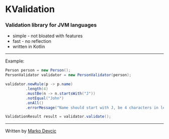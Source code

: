 # KValidation #

### Validation library for JVM languages ###

* simple - not bloated with features
* fast - no reflection
* written in Kotlin

---------------
Example:

```java
Person person = new Person();
PersonValidator validator = new PersonValidator(person);

validator.newRule(p -> p.name)
         .length(4)
         .mustBe(n -> n.startsWith("J"))
         .notEqual("John")
         .onAll()
         .errorMessage("Name should start with J, be 4 characters in length and not be John");

ValidationResult result = validator.validate();
```


---------------

Written by [Marko Devcic](http://www.markodevcic.com)